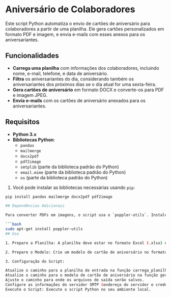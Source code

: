 # Aniversário de Colaboradores

Este script Python automatiza o envio de cartões de aniversário para colaboradores a partir de uma planilha. Ele gera cartões personalizados em formato PDF e imagem, e envia e-mails com esses anexos para os aniversariantes.

## Funcionalidades

- **Carrega uma planilha** com informações dos colaboradores, incluindo nome, e-mail, telefone, e data de aniversário.
- **Filtra** os aniversariantes do dia, considerando também os aniversariantes dos próximos dias se o dia atual for uma sexta-feira.
- **Gera cartões de aniversário** em formato DOCX e converte-os para PDF e imagem JPEG.
- **Envia e-mails** com os cartões de aniversário anexados para os aniversariantes.

## Requisitos

- **Python 3.x**
- **Bibliotecas Python**:
  - `pandas`
  - `mailmerge`
  - `docx2pdf`
  - `pdf2image`
  - `smtplib` (parte da biblioteca padrão do Python)
  - `email.mime` (parte da biblioteca padrão do Python)
  - `os` (parte da biblioteca padrão do Python)

1. Você pode instalar as bibliotecas necessárias usando `pip`:
  ```bash
  pip install pandas mailmerge docx2pdf pdf2image

## Dependências Adicionais

Para converter PDFs em imagens, o script usa o `poppler-utils`. Instale-o com o seguinte comando:

```bash
sudo apt-get install poppler-utils
## Uso

1. Prepare a Planilha: A planilha deve estar no formato Excel (.xlsx) e deve conter as seguintes colunas: Nomeado, Cargo, Comissão, Email, Contato, UF, Sexo, e Aniversário.

2. Prepare o Modelo: Crie um modelo de cartão de aniversário no formato DOCX. O modelo deve ter campos que podem ser preenchidos pelo MailMerge, como Nome, Apelido, e CEP.

3. Configuração do Script:

Atualize o caminho para a planilha de entrada na função carrega_planilha.
Atualize o caminho para o modelo de cartão de aniversário na função gera_cartoes_aniversario.
Ajuste o caminho para onde os arquivos de saída serão salvos.
Configure as informações do servidor SMTP (endereço do servidor e credenciais de e-mail).
Execute o Script: Execute o script Python no seu ambiente local.
